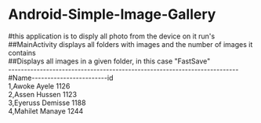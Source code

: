 # Android-Simple-Image-Gallery<br>
#this application is to disply all photo from the device on it run's <br>
##MainActivity displays all folders with images and the number of images it contains<br>
##Displays all images in a given folder, in this case "FastSave"<br>
-------------------------------------------------------------------------<br>
#Name------------------------id<br>
1,Awoke Ayele                1126<br>
2,Assen Hussen               1123<br>
3,Eyeruss Demisse            1188<br>
4,Mahilet Manaye             1244<br>
